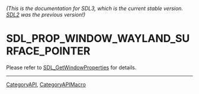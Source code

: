###### (This is the documentation for SDL3, which is the current stable version. [SDL2](https://wiki.libsdl.org/SDL2/) was the previous version!)
# SDL_PROP_WINDOW_WAYLAND_SURFACE_POINTER

Please refer to [SDL_GetWindowProperties](SDL_GetWindowProperties) for details.

----
[CategoryAPI](CategoryAPI), [CategoryAPIMacro](CategoryAPIMacro)

